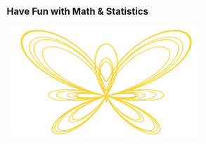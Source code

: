 ## Have Fun with Math & Statistics


<img src="https://github.com/lady-h-world/My_Garden/blob/main/images/Secret_Guest_images/single_butterfly.png" width="441" height="258" />
